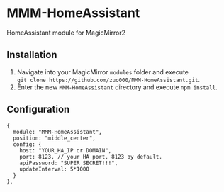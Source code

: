 # MMM-HomeAssistant
HomeAssistant module for MagicMirror2

## Installation

1. Navigate into your MagicMirror `modules` folder and execute<br>
`git clone https://github.com/zuo000/MMM-HomeAssistant.git`.
2. Enter the new `MMM-HomeAssistant` directory and execute `npm install`.

## Configuration

```
{
  module: "MMM-HomeAssistant",
  position: "middle_center",
  config: {
    host: "YOUR_HA_IP or DOMAIN",
    port: 8123, // your HA port, 8123 by default.
    apiPassword: "SUPER SECRET!!!",
    updateInterval: 5*1000
  }
},
```
